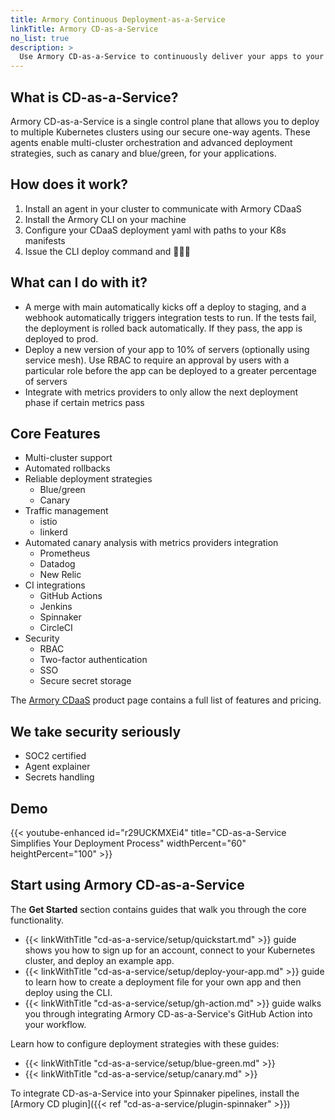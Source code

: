 ```yaml
---
title: Armory Continuous Deployment-as-a-Service
linkTitle: Armory CD-as-a-Service
no_list: true
description: >
  Use Armory CD-as-a-Service to continuously deliver your apps to your Kubernetes clusters. CD-as-a-Service (CDaaS) integrates with external automation tools so you can create your own CI/CD pipelines.
---
```


## What is CD-as-a-Service?

Armory CD-as-a-Service is a single control plane that allows you to deploy to multiple Kubernetes clusters using our secure 
one-way agents. These agents enable multi-cluster orchestration and advanced deployment strategies, such as canary and 
blue/green, for your applications.


## How does it work?

1. Install an agent in your cluster to communicate with Armory CDaaS
2. Install the Armory CLI on your machine
3. Configure your CDaaS deployment yaml with paths to your K8s manifests
4. Issue the CLI deploy command and 🚀🚀🚀


## What can I do with it?

- A merge with main automatically kicks off a deploy to staging, and a webhook automatically triggers integration tests to run. If the tests fail, the deployment is rolled back automatically. If they pass, the app is deployed to prod.
- Deploy a new version of your app to 10% of servers (optionally using service mesh). Use RBAC to require an approval by users with a particular role before the app can be deployed to a greater percentage of servers
- Integrate with metrics providers to only allow the next deployment phase if certain metrics pass


## Core Features

- Multi-cluster support
- Automated rollbacks
- Reliable deployment strategies
  - Blue/green
  - Canary
- Traffic management
  - istio
  - linkerd
- Automated canary analysis with metrics providers integration
    - Prometheus
    - Datadog
    - New Relic
- CI integrations
  - GitHub Actions
  - Jenkins
  - Spinnaker
  - CircleCI
- Security
  - RBAC
  - Two-factor authentication
  - SSO
  - Secure secret storage
  
The [Armory CDaaS](https://www.armory.io/products/continuous-deployment-as-a-service/) product page contains a full list of features and pricing.

## We take security seriously

- SOC2 certified
- Agent explainer
- Secrets handling

## Demo

{{< youtube-enhanced id="r29UCKMXEi4" title="CD-as-a-Service Simplifies Your Deployment Process" widthPercent="60" heightPercent="100" >}}


## Start using Armory CD-as-a-Service

The **Get Started** section contains guides that walk you through the core functionality. 

* {{< linkWithTitle "cd-as-a-service/setup/quickstart.md" >}} guide shows you how to sign up for an account, connect to your Kubernetes cluster, and deploy an example app.
* {{< linkWithTitle "cd-as-a-service/setup/deploy-your-app.md" >}} guide to learn how to create a deployment file for your own app and then deploy using the CLI.
* {{< linkWithTitle "cd-as-a-service/setup/gh-action.md" >}} guide walks you through integrating Armory CD-as-a-Service's GitHub Action into your workflow.

Learn how to configure deployment strategies with these guides:

* {{< linkWithTitle "cd-as-a-service/setup/blue-green.md" >}}
* {{< linkWithTitle "cd-as-a-service/setup/canary.md" >}}    

To integrate CD-as-a-Service into your Spinnaker pipelines, install the [Armory CD plugin]({{< ref "cd-as-a-service/plugin-spinnaker" >}})
</br>
</br>

